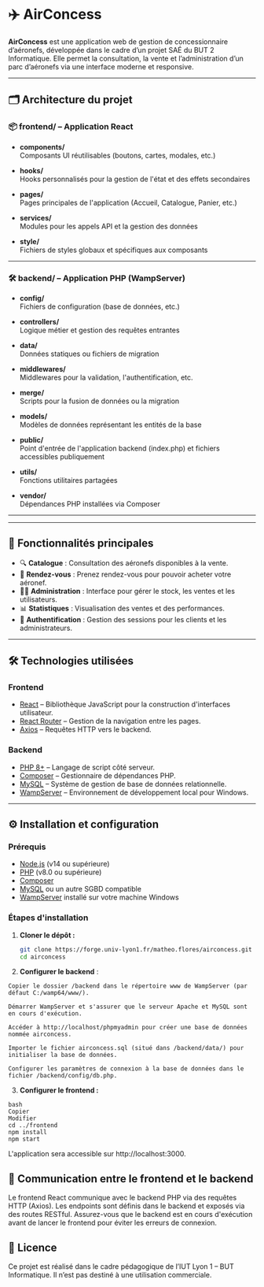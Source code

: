 # ✈️ AirConcess

**AirConcess** est une application web de gestion de concessionnaire d’aéronefs, développée dans le cadre d’un projet SAÉ du BUT 2 Informatique. Elle permet la consultation, la vente et l’administration d’un parc d’aéronefs via une interface moderne et responsive.

---

## 🗂️ Architecture du projet

### 📦 frontend/ – Application React

- **components/**  
  Composants UI réutilisables (boutons, cartes, modales, etc.)

- **hooks/**  
  Hooks personnalisés pour la gestion de l'état et des effets secondaires

- **pages/**  
  Pages principales de l'application (Accueil, Catalogue, Panier, etc.)

- **services/**  
  Modules pour les appels API et la gestion des données

- **style/**  
  Fichiers de styles globaux et spécifiques aux composants

---

### 🛠️ backend/ – Application PHP (WampServer)

- **config/**  
  Fichiers de configuration (base de données, etc.)

- **controllers/**  
  Logique métier et gestion des requêtes entrantes

- **data/**  
  Données statiques ou fichiers de migration

- **middlewares/**  
  Middlewares pour la validation, l'authentification, etc.

- **merge/**  
  Scripts pour la fusion de données ou la migration

- **models/**  
  Modèles de données représentant les entités de la base

- **public/**  
  Point d'entrée de l'application backend (index.php) et fichiers accessibles publiquement

- **utils/**  
  Fonctions utilitaires partagées

- **vendor/**  
  Dépendances PHP installées via Composer

---

---

## 🚀 Fonctionnalités principales

- 🔍 **Catalogue** : Consultation des aéronefs disponibles à la vente.
- 🛒 **Rendez-vous** : Prenez rendez-vous pour pouvoir acheter votre aéronef.
- 🧑‍💼 **Administration** : Interface pour gérer le stock, les ventes et les utilisateurs.
- 📊 **Statistiques** : Visualisation des ventes et des performances.
- 🔐 **Authentification** : Gestion des sessions pour les clients et les administrateurs.

---

## 🛠️ Technologies utilisées

### Frontend

- [React](https://reactjs.org/) – Bibliothèque JavaScript pour la construction d'interfaces utilisateur.
- [React Router](https://reactrouter.com/) – Gestion de la navigation entre les pages.
- [Axios](https://axios-http.com/) – Requêtes HTTP vers le backend.

### Backend

- [PHP 8+](https://www.php.net/) – Langage de script côté serveur.
- [Composer](https://getcomposer.org/) – Gestionnaire de dépendances PHP.
- [MySQL](https://www.mysql.com/) – Système de gestion de base de données relationnelle.
- [WampServer](https://www.wampserver.com/) – Environnement de développement local pour Windows.

---

## ⚙️ Installation et configuration

### Prérequis

- [Node.js](https://nodejs.org/) (v14 ou supérieure)
- [PHP](https://www.php.net/) (v8.0 ou supérieure)
- [Composer](https://getcomposer.org/)
- [MySQL](https://www.mysql.com/) ou un autre SGBD compatible
- [WampServer](https://www.wampserver.com/) installé sur votre machine Windows

### Étapes d'installation

1. **Cloner le dépôt :**

   ```bash
   git clone https://forge.univ-lyon1.fr/matheo.flores/airconcess.git
   cd airconcess
   ```

2. **Configurer le backend** :

```
Copier le dossier /backend dans le répertoire www de WampServer (par défaut C:/wamp64/www/).

Démarrer WampServer et s'assurer que le serveur Apache et MySQL sont en cours d'exécution.

Accéder à http://localhost/phpmyadmin pour créer une base de données nommée airconcess.

Importer le fichier airconcess.sql (situé dans /backend/data/) pour initialiser la base de données.

Configurer les paramètres de connexion à la base de données dans le fichier /backend/config/db.php.
```

3. **Configurer le frontend :**

```
bash
Copier
Modifier
cd ../frontend
npm install
npm start
```
L'application sera accessible sur http://localhost:3000.


## 🔄 Communication entre le frontend et le backend

Le frontend React communique avec le backend PHP via des requêtes HTTP (Axios). Les endpoints sont définis dans le backend et exposés via des routes RESTful. Assurez-vous que le backend est en cours d'exécution avant de lancer le frontend pour éviter les erreurs de connexion.


## 📄 Licence
Ce projet est réalisé dans le cadre pédagogique de l’IUT Lyon 1 – BUT Informatique. Il n’est pas destiné à une utilisation commerciale.


